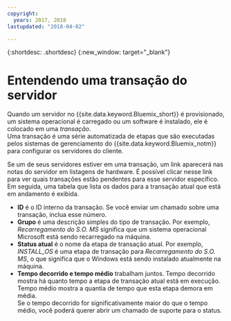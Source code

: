 ```yaml
---
copyright:
  years: 2017, 2018
lastupdated: "2018-04-02"

---
```


{:shortdesc: .shortdesc}
{:new_window: target="_blank"}

# Entendendo uma transação do servidor

Quando um servidor no {{site.data.keyword.Bluemix_short}} é provisionado, um sistema operacional é carregado ou um software é instalado, ele é colocado em uma *transação*.  
Uma transação é uma série automatizada de etapas que são executadas pelos sistemas de gerenciamento do
{{site.data.keyword.Bluemix_notm}} para configurar os servidores do cliente.

Se um de seus servidores estiver em uma transação, um link aparecerá nas notas do servidor em listagens de hardware. É possível clicar nesse link para ver quais transações estão pendentes para esse servidor específico.  
Em seguida, uma tabela que lista os dados para a transação atual que está em andamento é exibida.

* **ID** é o ID interno da transação.  Se você enviar um chamado sobre uma transação, inclua esse número.
* **Grupo** é uma descrição simples do tipo de transação.  Por exemplo, *Recarregamento do S.O. MS* significa que um sistema operacional Microsoft está sendo recarregado na máquina.
* **Status atual** é o nome da etapa de transação atual.  Por exemplo, *INSTALL_OS* é uma etapa de transação para *Recarregamento do S.O. MS*, o que significa que o Windows está sendo instalado atualmente na máquina.
* **Tempo decorrido e tempo médio** trabalham juntos.  Tempo decorrido mostra há quanto tempo a etapa de transação atual está em execução.  Tempo médio mostra a quantia de tempo que esta etapa demora em média.  
Se o tempo decorrido for significativamente maior do que o tempo médio, você poderá querer abrir um chamado de suporte para o
status.
